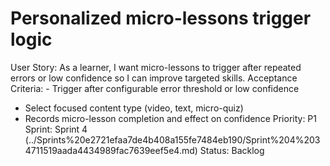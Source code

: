 # Personalized micro-lessons trigger logic

User Story: As a learner, I want micro-lessons to trigger after repeated errors or low confidence so I can improve targeted skills.
Acceptance Criteria: - Trigger after configurable error threshold or low confidence
- Select focused content type (video, text, micro-quiz)
- Records micro-lesson completion and effect on confidence
Priority: P1
Sprint: Sprint 4 (../Sprints%20e2721efaa7de4b408a155fe7484eb190/Sprint%204%2034711519aada4434989fac7639eef5e4.md)
Status: Backlog